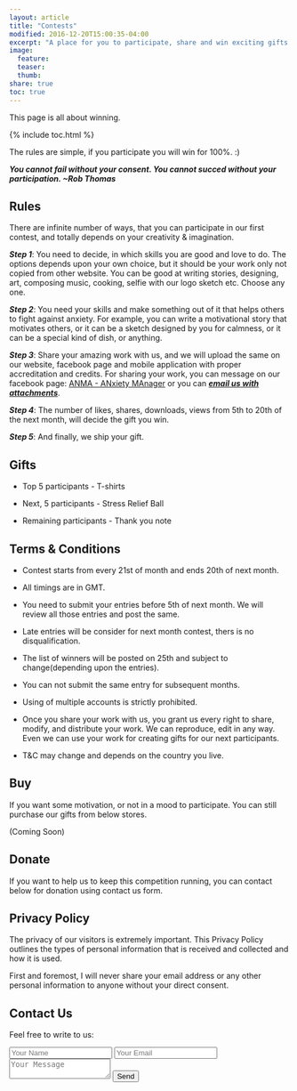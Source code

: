 ```yaml
---
layout: article
title: "Contests"
modified: 2016-12-20T15:00:35-04:00
excerpt: "A place for you to participate, share and win exciting gifts. T&C apply*"
image:
  feature:
  teaser:
  thumb:
share: true
toc: true
---
```


This page is all about winning.

{% include toc.html %}

The rules are simple, if you participate you will win for 100%. :)

***You cannot fail without your consent. You cannot succed without your participation. ~Rob Thomas***

## Rules

There are infinite number of ways, that you can participate in our first contest, and totally depends on your creativity & imagination.

***Step 1***: You need to decide, in which skills you are good and love to do. The options depends upon your own choice, but it should be your work only not copied from other website. You can be good at writing stories, designing, art, composing music, cooking, selfie with our logo sketch etc. Choose any one.

***Step 2***: You need your skills and make something out of it that helps others to fight against anxiety. For example, you can write a motivational story that motivates others, or it can be a sketch designed by you for calmness, or it can be a special kind of dish, or anything.

***Step 3***: Share your amazing work with us, and we will upload the same on our website, facebook page and mobile application with proper accreditation and credits. For sharing your work, you can message on our facebook page: [ANMA - ANxiety MAnager](https://www.facebook.com/anxietymanager) or you can ***[email us with attachments](mailto:anmafeelgood@outlook.com)***.

***Step 4***: The number of likes, shares, downloads, views from 5th to 20th of the next month,  will decide the gift you win.

***Step 5***: And finally, we ship your gift.

## Gifts

* Top 5 participants - T-shirts

* Next, 5 participants - Stress Relief Ball

* Remaining participants - Thank you note

## Terms & Conditions

* Contest starts from every 21st of month and ends 20th of next month.

* All timings are in GMT.

* You need to submit your entries before 5th of next month. We will review all those entries and post the same.

* Late entries will be consider for next month contest, thers is no disqualification.

* The list of winners will be posted on 25th and subject to change(depending upon the entries).

* You can not submit the same entry for subsequent months.

* Using of multiple accounts is strictly prohibited.

* Once you share your work with us, you grant us every right to share, modify, and distribute your work. We can reproduce, edit in any way. Even we can use your work for creating gifts for our next participants.

* T&C may change and depends on the country you live.

## Buy

If you want some motivation, or not in a mood to participate. You can still purchase our gifts from below stores.

(Coming Soon)

## Donate

If you want to help us to keep this competition running, you can contact below for donation using contact us form.

## Privacy Policy

The privacy of our visitors is extremely important. This Privacy Policy outlines the types of personal information that is received and collected and how it is used.

First and foremost, I will never share your email address or any other personal information to anyone without your direct consent.

## Contact Us
Feel free to write to us:

<form method="POST" action="http://formspree.io/anmafeelgood@outlook.com">
  <input type="text" name="name" placeholder="Your Name" />
  <input type="text" name="_replyto" placeholder="Your Email" />
  <textarea name="message" placeholder="Your Message"></textarea>
  <input type="hidden" name="_subject" value="[ANMAFeelGoodWeb]" />
  <input type="text" name="_gotcha" style="display:none" />
  <input type="hidden" name="_next" value="{{site.url}}/thanks/" />
  <button type="submit">Send</button>
</form>
